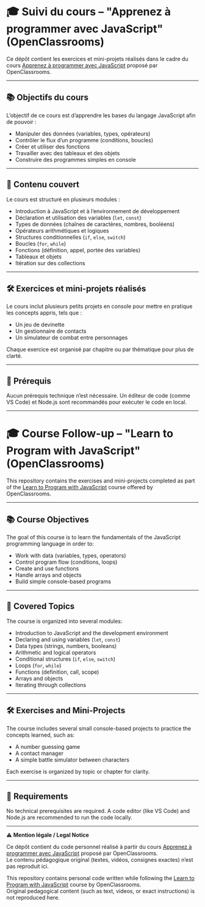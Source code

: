 # 🎓 Suivi du cours – "Apprenez à programmer avec JavaScript" (OpenClassrooms)

Ce dépôt contient les exercices et mini-projets réalisés dans le cadre du cours [Apprenez à programmer avec JavaScript](https://openclassrooms.com/fr/courses/7696886-apprenez-a-programmer-avec-javascript) proposé par OpenClassrooms.

---

## 📚 Objectifs du cours

L’objectif de ce cours est d’apprendre les bases du langage JavaScript afin de pouvoir :

- Manipuler des données (variables, types, opérateurs)
- Contrôler le flux d’un programme (conditions, boucles)
- Créer et utiliser des fonctions
- Travailler avec des tableaux et des objets
- Construire des programmes simples en console

---

## 🧩 Contenu couvert

Le cours est structuré en plusieurs modules :

- Introduction à JavaScript et à l’environnement de développement
- Déclaration et utilisation des variables (`let`, `const`)
- Types de données (chaînes de caractères, nombres, booléens)
- Opérateurs arithmétiques et logiques
- Structures conditionnelles (`if`, `else`, `switch`)
- Boucles (`for`, `while`)
- Fonctions (définition, appel, portée des variables)
- Tableaux et objets
- Itération sur des collections

---

## 🛠️ Exercices et mini-projets réalisés

Le cours inclut plusieurs petits projets en console pour mettre en pratique les concepts appris, tels que :

- Un jeu de devinette
- Un gestionnaire de contacts
- Un simulateur de combat entre personnages

Chaque exercice est organisé par chapitre ou par thématique pour plus de clarté.

---

## 🚀 Prérequis

Aucun prérequis technique n’est nécessaire. Un éditeur de code (comme VS Code) et Node.js sont recommandés pour exécuter le code en local.

---

# 🎓 Course Follow-up – "Learn to Program with JavaScript" (OpenClassrooms)

This repository contains the exercises and mini-projects completed as part of the [Learn to Program with JavaScript](https://openclassrooms.com/en/courses/7696886-learn-to-program-with-javascript) course offered by OpenClassrooms.

---

## 📚 Course Objectives

The goal of this course is to learn the fundamentals of the JavaScript programming language in order to:

- Work with data (variables, types, operators)
- Control program flow (conditions, loops)
- Create and use functions
- Handle arrays and objects
- Build simple console-based programs

---

## 🧩 Covered Topics

The course is organized into several modules:

- Introduction to JavaScript and the development environment
- Declaring and using variables (`let`, `const`)
- Data types (strings, numbers, booleans)
- Arithmetic and logical operators
- Conditional structures (`if`, `else`, `switch`)
- Loops (`for`, `while`)
- Functions (definition, call, scope)
- Arrays and objects
- Iterating through collections

---

## 🛠️ Exercises and Mini-Projects

The course includes several small console-based projects to practice the concepts learned, such as:

- A number guessing game
- A contact manager
- A simple battle simulator between characters

Each exercise is organized by topic or chapter for clarity.

---

## 🚀 Requirements

No technical prerequisites are required. A code editor (like VS Code) and Node.js are recommended to run the code locally.


---

⚠️ **Mention légale / Legal Notice**

Ce dépôt contient du code personnel réalisé à partir du cours [Apprenez à programmer avec JavaScript](https://openclassrooms.com/fr/courses/7696886-apprenez-a-programmer-avec-javascript) proposé par OpenClassrooms.  
Le contenu pédagogique original (textes, vidéos, consignes exactes) n’est pas reproduit ici.

This repository contains personal code written while following the [Learn to Program with JavaScript](https://openclassrooms.com/en/courses/7696886-learn-to-program-with-javascript) course by OpenClassrooms.  
Original pedagogical content (such as text, videos, or exact instructions) is not reproduced here.

